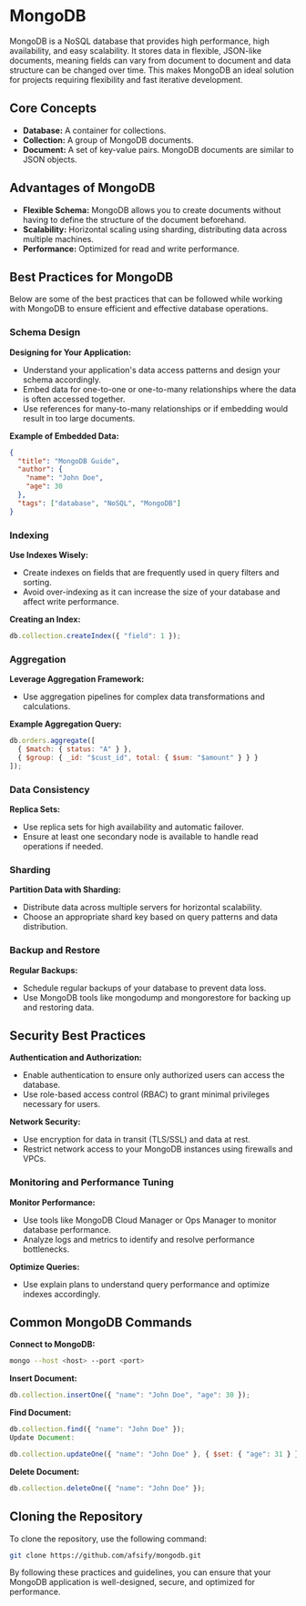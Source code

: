 # MongoDB

MongoDB is a NoSQL database that provides high performance, high availability, and easy scalability. It stores data in flexible, JSON-like documents, meaning fields can vary from document to document and data structure can be changed over time. This makes MongoDB an ideal solution for projects requiring flexibility and fast iterative development.

## Core Concepts

- **Database:** A container for collections.
- **Collection:** A group of MongoDB documents.
- **Document:** A set of key-value pairs. MongoDB documents are similar to JSON objects.

## Advantages of MongoDB

- **Flexible Schema:** MongoDB allows you to create documents without having to define the structure of the document beforehand.
- **Scalability:** Horizontal scaling using sharding, distributing data across multiple machines.
- **Performance:** Optimized for read and write performance.

## Best Practices for MongoDB

Below are some of the best practices that can be followed while working with MongoDB to ensure efficient and effective database operations.

### Schema Design

**Designing for Your Application:**

- Understand your application's data access patterns and design your schema accordingly.
- Embed data for one-to-one or one-to-many relationships where the data is often accessed together.
- Use references for many-to-many relationships or if embedding would result in too large documents.

**Example of Embedded Data:**

```json
{
  "title": "MongoDB Guide",
  "author": {
    "name": "John Doe",
    "age": 30
  },
  "tags": ["database", "NoSQL", "MongoDB"]
}
```

### Indexing

**Use Indexes Wisely:**

- Create indexes on fields that are frequently used in query filters and sorting.
- Avoid over-indexing as it can increase the size of your database and affect write performance.

**Creating an Index:**

```javascript
db.collection.createIndex({ "field": 1 });
```

### Aggregation

**Leverage Aggregation Framework:**

- Use aggregation pipelines for complex data transformations and calculations.

**Example Aggregation Query:**

```javascript
db.orders.aggregate([
  { $match: { status: "A" } },
  { $group: { _id: "$cust_id", total: { $sum: "$amount" } } }
]);
```

### Data Consistency

**Replica Sets:**

- Use replica sets for high availability and automatic failover.
- Ensure at least one secondary node is available to handle read operations if needed.

### Sharding

**Partition Data with Sharding:**

- Distribute data across multiple servers for horizontal scalability.
- Choose an appropriate shard key based on query patterns and data distribution.

### Backup and Restore

**Regular Backups:**

- Schedule regular backups of your database to prevent data loss.
- Use MongoDB tools like mongodump and mongorestore for backing up and restoring data.

## Security Best Practices

**Authentication and Authorization:**

- Enable authentication to ensure only authorized users can access the database.
- Use role-based access control (RBAC) to grant minimal privileges necessary for users.

**Network Security:**

- Use encryption for data in transit (TLS/SSL) and data at rest.
- Restrict network access to your MongoDB instances using firewalls and VPCs.

### Monitoring and Performance Tuning

**Monitor Performance:**

- Use tools like MongoDB Cloud Manager or Ops Manager to monitor database performance.
- Analyze logs and metrics to identify and resolve performance bottlenecks.

**Optimize Queries:**

- Use explain plans to understand query performance and optimize indexes accordingly.

## Common MongoDB Commands

**Connect to MongoDB:**

```bash
mongo --host <host> --port <port>
```

**Insert Document:**

```javascript
db.collection.insertOne({ "name": "John Doe", "age": 30 });
```

**Find Document:**

```javascript
db.collection.find({ "name": "John Doe" });
Update Document:
```

```javascript
db.collection.updateOne({ "name": "John Doe" }, { $set: { "age": 31 } });
```

**Delete Document:**

```javascript
db.collection.deleteOne({ "name": "John Doe" });
```

## Cloning the Repository

To clone the repository, use the following command:

```bash
git clone https://github.com/afsify/mongodb.git
```

By following these practices and guidelines, you can ensure that your MongoDB application is well-designed, secure, and optimized for performance.
